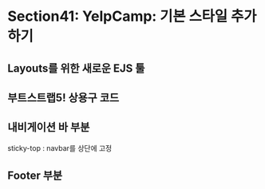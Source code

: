 # Section41: YelpCamp: 기본 스타일 추가하기

## Layouts를 위한 새로운 EJS 툴

## 부트스트랩5! 상용구 코드

## 내비게이션 바 부분

sticky-top : navbar를 상단에 고정

## Footer 부분
